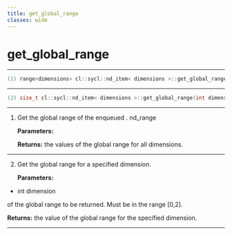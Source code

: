 ```yaml
---
title: get_global_range
classes: wide
---
```

# get_global_range

---

```cpp
(1) range<dimensions> cl::sycl::nd_item< dimensions >::get_global_range() const
```

---

```cpp
(2) size_t cl::sycl::nd_item< dimensions >::get_global_range(int dimension) const
```

---

1. Get the global range of the enqueued . nd_range

   **Parameters:**

   **Returns:** the values of the global range for all dimensions. 

---

2. Get the global range for a specified dimension. 

   **Parameters:**

  * int dimension

   of the global range to be returned. Must be in the range [0,2]. 

   **Returns:** the value of the global range for the specified dimension. 

---

